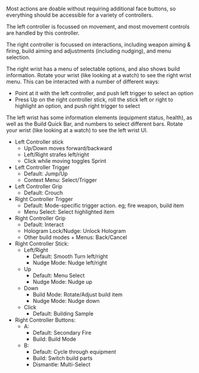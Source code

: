 Most actions are doable without requiring additional face buttons, so everything should be accessible for a variety of controllers.

The left controller is focussed on movement, and most movement controls are handled by this controller.

The right controller is focussed on interactions, including weapon aiming & firing, build aiming and adjustments (including nudging), and menu selection.

The right wrist has a menu of selectable options, and also shows build information. Rotate your wrist (like looking at a watch) to see the right wrist menu.
This can be interacted with a number of different ways:
- Point at it with the left controller, and push left trigger to select an option
- Press Up on the right controller stick, roll the stick left or right to highlight an option, and push right trigger to select

The left wrist has some information elements (equipment status, health), as well as the Build Quick Bar, and numbers to select different bars.
Rotate your wrist (like looking at a watch) to see the left wrist UI.

- Left Controller stick
	- Up/Down moves forward/backward
	- Left/Right strafes left/right
	- Click while moving toggles Sprint
- Left Controller Trigger
	- Default: Jump/Up
	- Context Menu: Select/Trigger
- Left Controller Grip
	- Default: Crouch
- Right Controller Trigger
	- Default: Mode-specific trigger action. eg; fire weapon, build item
	- Menu Select: Select highlighted item
- Right Controller Grip
	- Default: Interact
	- Hologram Lock/Nudge: Unlock Hologram
	- Other build modes + Menus: Back/Cancel
- Right Controller Stick:
	- Left/Right
		- Default: Smooth Turn left/right
		- Nudge Mode: Nudge left/right
	- Up
		- Default: Menu Select
		- Nudge Mode: Nudge up
	- Down
		- Build Mode: Rotate/Adjust build item
		- Nudge Mode: Nudge down
	- Click
		- Default: Building Sample
- Right Controller Buttons:
	- A: 
		- Default: Secondary Fire
		- Build: Build Mode
	- B: 
		- Default: Cycle through equipment
		- Build: Switch build parts
		- Dismantle: Multi-Select
